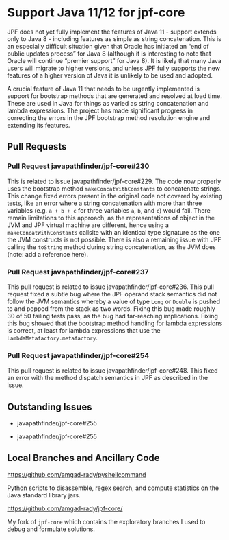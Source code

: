 # Support Java 11/12 for jpf-core

JPF does not yet fully implement the features of Java 11 - support extends only to Java 8 - including features as simple as string concatenation. This is an especially difficult situation given that Oracle has initiated an “end of public updates process” for Java 8 (although it is interesting to note that Oracle will continue “premier support” for Java 8). It is likely that many Java users will migrate to higher versions, and unless JPF fully supports the new features of a higher version of Java it is unlikely to be used and adopted.

A crucial feature of Java 11 that needs to be urgently implemented is support for bootstrap methods that are generated and resolved at load time. These are used in Java for things as varied as string concatenation and lambda expressions. The project has made significant progress in correcting the errors in the JPF bootstrap method resolution engine and extending its features.

## Pull Requests

### Pull Request javapathfinder/jpf-core#230

This is related to issue javapathfinder/jpf-core#229. The code now properly uses the bootstrap method ```makeConcatWithConstants``` to concatenate strings. This change fixed errors present in the original code not covered by existing tests, like an error where a string concatenation with more than three variables (e.g. ```a + b + c``` for three variables ```a```, ```b```, and ```c```) would fail. There remain limitations to this approach, as the representations of object in the JVM and JPF virtual machine are different, hence using a ```makeConcatWithConstants``` callsite with an identical type signature as the one the JVM constructs is not possible. There is also a remaining issue with JPF calling the ```toString``` method during string concatenation, as the JVM does (note: add a reference here).

### Pull Request javapathfinder/jpf-core#237

This pull request is related to issue javapathfinder/jpf-core#236. This pull request fixed a subtle bug where the JPF operand stack semantics did not follow the JVM semantics whereby a value of type ```Long``` or ```Double``` is pushed to and popped from the stack as two words. Fixing this bug made roughly 30 of 50 failing tests pass, as the bug had far-reaching implications. Fixing this bug showed that the bootstrap method handling for lambda expressions is correct, at least for lambda expressions that use the ```LambdaMetafactory.metafactory```.

### Pull Request javapathfinder/jpf-core#254

This pull request is related to issue javapathfinder/jpf-core#248. This fixed an error with the method dispatch semantics in JPF as described in the issue.

## Outstanding Issues

* javapathfinder/jpf-core#255

* javapathfinder/jpf-core#255

## Local Branches and Ancillary Code

https://github.com/amgad-rady/pyshellcommand

Python scripts to disassemble, regex search, and compute statistics on the Java standard library jars.

https://github.com/amgad-rady/jpf-core/

My fork of ```jpf-core``` which contains the exploratory branches I used to debug and formulate solutions.
